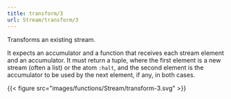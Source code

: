 ```yaml
---
title: transform/3
url: Stream/transform/3
---
```


Transforms an existing stream.

It expects an accumulator and a function that receives each stream element and an accumulator. It must return a tuple, where the first element is a new stream (often a list) or the atom `:halt`, and the second element is the accumulator to be used by the next element, if any, in both cases.

{{< figure src="images/functions/Stream/transform-3.svg" >}}
